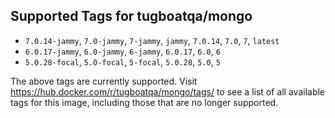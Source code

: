 ## Supported Tags for tugboatqa/mongo

* `7.0.14-jammy`, `7.0-jammy`, `7-jammy`, `jammy`, `7.0.14`, `7.0`, `7`, `latest`
* `6.0.17-jammy`, `6.0-jammy`, `6-jammy`, `6.0.17`, `6.0`, `6`
* `5.0.28-focal`, `5.0-focal`, `5-focal`, `5.0.28`, `5.0`, `5`

The above tags are currently supported. Visit https://hub.docker.com/r/tugboatqa/mongo/tags/ to see a list of all available tags for this image, including those that are no longer supported.
